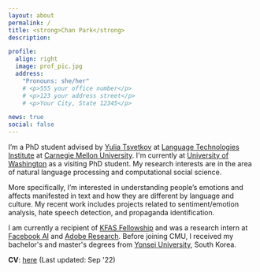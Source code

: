 ```yaml
---
layout: about
permalink: /
title: <strong>Chan Park</strong>
description: 

profile:
  align: right
  image: prof_pic.jpg
  address: 
    "Pronouns: she/her"
    # <p>555 your office number</p>
    # <p>123 your address street</p>
    # <p>Your City, State 12345</p>

news: true
social: false
---
```


I’m a PhD student advised by [Yulia Tsvetkov](https://www.cs.cmu.edu/~ytsvetko/) at [Language Technologies Institute](https://www.lti.cs.cmu.edu) at [Carnegie Mellon University](https://www.cmu.edu). I'm currently at [University of Washington](https://www.cs.washington.edu) as a visiting PhD student. My research interests are in the area of natural language processing and computational social science.

More specifically, I’m interested in understanding people’s emotions and affects manifested in text and how they are different by language and culture. My recent work includes projects related to sentiment/emotion analysis, hate speech detection, and propaganda identification. 
<!-- Ultimately, I’d like to use NLP techniques to enable cross-cultural comparative research and to better identify and understand social problems. -->

I am currently a recipient of [KFAS Fellowship](https://eng.kfas.or.kr) and was a research intern at [Facebook AI](https://ai.facebook.com) and [Adobe Research](https://research.adobe.com). 
Before joining CMU, I received my bachelor's and master's degrees from [Yonsei University](https://www.yonsei.ac.kr/en_sc/), South Korea. 

**CV**: [here](https://chan0park.github.io/assets/CV_Chan_Park.pdf) (Last updated: Sep '22)